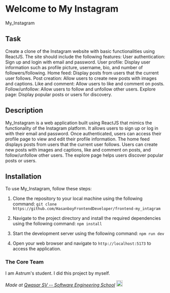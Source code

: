 # Welcome to My Instagram

My_Instagram

## Task

Create a clone of the Instagram website with basic functionalities using ReactJS. The site should include the following features:
User authentication: Sign up and login with email and password.
User profile: Display user information such as profile picture, username, bio, and number of followers/following.
Home feed: Display posts from users that the current user follows.
Post creation: Allow users to create new posts with images and captions.
Like and comment: Allow users to like and comment on posts.
Follow/unfollow: Allow users to follow and unfollow other users.
Explore page: Display popular posts or users for discovery.

## Description

My_Instagram is a web application built using ReactJS that mimics the functionality of the Instagram platform. It allows users to sign up or log in with their email and password. Once authenticated, users can access their profile page to view and edit their profile information. The home feed displays posts from users that the current user follows. Users can create new posts with images and captions, like and comment on posts, and follow/unfollow other users. The explore page helps users discover popular posts or users.

## Installation

To use My_Instagram, follow these steps:

1. Clone the repository to your local machine using the following command: `git clone https://github.com/HasanboyFrontendDeveloper/frontend-my_intagram`

2. Navigate to the project directory and install the required dependencies using the following command: `npm install`

3. Start the development server using the following command: `npm run dev`

4. Open your web browser and navigate to `http://localhost:5173` to access the application.

### The Core Team

I am Astrum's student. I did this project by myself.

<span><i>Made at <a href='https://qwasar.io'>Qwasar SV -- Software Engineering School</a></i></span>
<span><img alt="Qwasar SV -- Software Engineering School's Logo" src='https://storage.googleapis.com/qwasar-public/qwasar-logo_50x50.png' width='20px' /></span>
